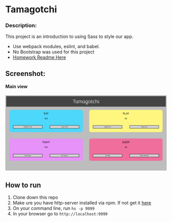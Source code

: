 # Tamagotchi


### Description:
This project is an introduction to using Sass to style our app.

- Use webpack modules, eslint, and babel.
- No Bootstrap was used for this project
- [Homework Readme Here](https://github.com/nss-nightclass-projects/exercise-vault/blob/master/MODULES_tamagotchi.md)

## Screenshot:
#### Main view
![screenshot](screenshots/tamagotchi.png)

## How to run
1. Clone down this repo
1. Make ure you have http-server installed via npm. If not get it [here](https://www.npmjs.com/package/http-server)
1. On your command line, run `hs -p 9999`
1. In your browser go to `http://localhost:9999`